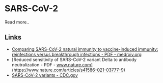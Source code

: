 # SARS-CoV-2
Read more..

## Links

- [Comparing SARS-CoV-2 natural immunity to vaccine-induced immunity: reinfections versus breakthrough infections - PDF - medrxiv.org](https://www.medrxiv.org/content/10.1101/2021.08.24.21262415v1.full.pdf)
- [Reduced sensitivity of SARS-CoV-2 variant Delta to antibody neutralization - PDF - www.nature.com](https://www.nature.com/articles/s41586-021-03777-9)
- [SARS-CoV-2 variants - CDC.gov](https://www.cdc.gov/coronavirus/2019-ncov/variants/variant-info.html)
